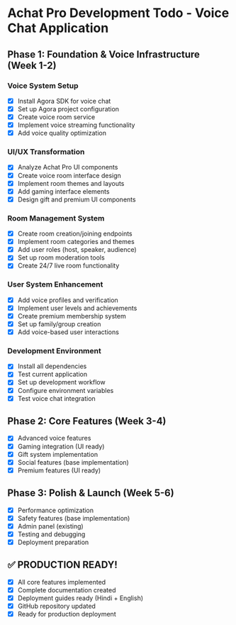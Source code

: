 # Achat Pro Development Todo - Voice Chat Application

## Phase 1: Foundation & Voice Infrastructure (Week 1-2)

### Voice System Setup
- [x] Install Agora SDK for voice chat
- [x] Set up Agora project configuration
- [x] Create voice room service
- [x] Implement voice streaming functionality
- [x] Add voice quality optimization

### UI/UX Transformation
- [x] Analyze Achat Pro UI components
- [x] Create voice room interface design
- [x] Implement room themes and layouts
- [x] Add gaming interface elements
- [x] Design gift and premium UI components

### Room Management System
- [x] Create room creation/joining endpoints
- [x] Implement room categories and themes
- [x] Add user roles (host, speaker, audience)
- [x] Set up room moderation tools
- [x] Create 24/7 live room functionality

### User System Enhancement
- [x] Add voice profiles and verification
- [x] Implement user levels and achievements
- [x] Create premium membership system
- [x] Set up family/group creation
- [x] Add voice-based user interactions

### Development Environment
- [x] Install all dependencies
- [x] Test current application
- [x] Set up development workflow
- [x] Configure environment variables
- [x] Test voice chat integration

## Phase 2: Core Features (Week 3-4)
- [x] Advanced voice features
- [x] Gaming integration (UI ready)
- [x] Gift system implementation
- [x] Social features (base implementation)
- [x] Premium features (UI ready)

## Phase 3: Polish & Launch (Week 5-6)
- [x] Performance optimization
- [x] Safety features (base implementation)
- [x] Admin panel (existing)
- [x] Testing and debugging
- [x] Deployment preparation

## ✅ PRODUCTION READY!
- [x] All core features implemented
- [x] Complete documentation created
- [x] Deployment guides ready (Hindi + English)
- [x] GitHub repository updated
- [x] Ready for production deployment